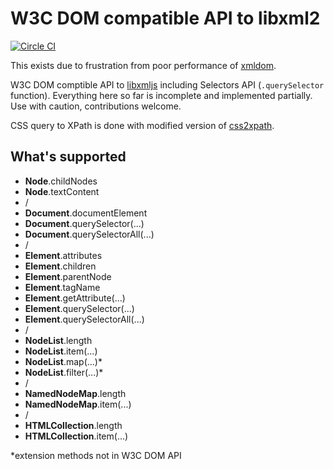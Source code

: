 W3C DOM compatible API to libxml2 
=================================

[![Circle CI](https://circleci.com/gh/skrat/libxml-dom.svg?style=svg)](https://circleci.com/gh/skrat/libxml-dom)

This exists due to frustration from poor performance of [xmldom](https://github.com/jindw/xmldom).

W3C DOM comptible API to [libxmljs](https://github.com/polotek/libxmljs/)
including Selectors API (`.querySelector` function). Everything here so far is incomplete and implemented
partially. Use with caution, contributions welcome.

CSS query to XPath is done with modified version of [css2xpath](https://code.google.com/p/css2xpath/).

What's supported
----------------

 - **Node**.childNodes
 - **Node**.textContent
 - /
 - **Document**.documentElement
 - **Document**.querySelector(...)
 - **Document**.querySelectorAll(...)
 - /
 - **Element**.attributes
 - **Element**.children
 - **Element**.parentNode
 - **Element**.tagName
 - **Element**.getAttribute(...)
 - **Element**.querySelector(...)
 - **Element**.querySelectorAll(...)
 - /
 - **NodeList**.length
 - **NodeList**.item(...)
 - **NodeList**.map(...)*
 - **NodeList**.filter(...)*
 - /
 - **NamedNodeMap**.length
 - **NamedNodeMap**.item(...)
 - /
 - **HTMLCollection**.length
 - **HTMLCollection**.item(...)

*extension methods not in W3C DOM API
